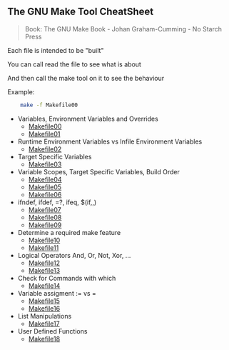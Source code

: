 ## The GNU Make Tool CheatSheet
> Book: The GNU Make Book - Johan Graham-Cumming - No Starch Press

Each file is intended to be "built"  
  
You can call read the file to see what is about  
  
And then call the make tool on it to see the behaviour  

Example:
```bash
    make -f Makefile00
```


- Variables, Environment Variables and Overrides
	- [Makefile00](https://github.com/sumxtx/gnuMakeCheatSheet/blob/main/Makefile00)
	- [Makefile01](https://github.com/sumxtx/gnuMakeCheatSheet/blob/main/Makefile01)
- Runtime Environment Variables vs Infile Environment Variables
	- [Makefile02](https://github.com/sumxtx/gnuMakeCheatSheet/blob/main/Makefile02)
- Target Specific Variables
	- [Makefile03](https://github.com/sumxtx/gnuMakeCheatSheet/blob/main/Makefile03)
- Variable Scopes, Target Specific Variables, Build Order
	- [Makefile04](https://github.com/sumxtx/gnuMakeCheatSheet/blob/main/Makefile04)
	- [Makefile05](https://github.com/sumxtx/gnuMakeCheatSheet/blob/main/Makefile05)
	- [Makefile06](https://github.com/sumxtx/gnuMakeCheatSheet/blob/main/Makefile06)
- ifndef, ifdef, =?, ifeq, $(if,,)
	- [Makefile07](https://github.com/sumxtx/gnuMakeCheatSheet/blob/main/Makefile07)
	- [Makefile08](https://github.com/sumxtx/gnuMakeCheatSheet/blob/main/Makefile08)
	- [Makefile09](https://github.com/sumxtx/gnuMakeCheatSheet/blob/main/Makefile09)
- Determine a required make feature
    - [Makefile10](https://github.com/sumxtx/gnuMakeCheatSheet/blob/main/Makefile10)
    - [Makefile11](https://github.com/sumxtx/gnuMakeCheatSheet/blob/main/Makefile11)
- Logical Operators And, Or, Not, Xor, ...
    - [Makefile12](https://github.com/sumxtx/gnuMakeCheatSheet/blob/main/Makefile12)
    - [Makefile13](https://github.com/sumxtx/gnuMakeCheatSheet/blob/main/Makefile13)
- Check for Commands with which
    - [Makefile14](https://github.com/sumxtx/gnuMakeCheatSheet/blob/main/Makefile14)
- Variable assigment := vs =
    - [Makefile15](https://github.com/sumxtx/gnuMakeCheatSheet/blob/main/Makefile15)
    - [Makefile16](https://github.com/sumxtx/gnuMakeCheatSheet/blob/main/Makefile16)
- List Manipulations
    - [Makefile17](https://github.com/sumxtx/gnuMakeCheatSheet/blob/main/Makefile17)
- User Defined Functions
    - [Makefile18](https://github.com/sumxtx/gnuMakeCheatSheet/blob/main/Makefile18)
